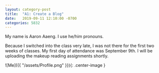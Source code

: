 ```yaml
---
layout: category-post
title:  "A1: Create a Blog"
date:   2019-09-11 12:10:00 -0700
categories: 5832
---
```


My name is Aaron Aaeng.  I use he/him pronouns.  

Because I switched into the class very late, I was not there for the first two weeks of classes.  My first day of attendance was September 9th.  I will be uploading the makeup reading assignments shortly.

![Me]({{ "/assets/Profile.png" }}){: .center-image }